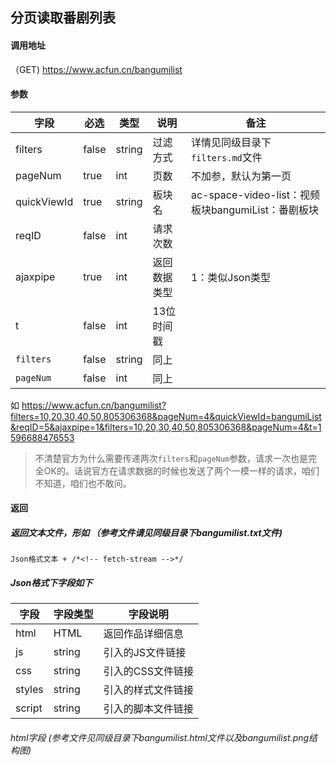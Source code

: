 ## 分页读取番剧列表

#### 调用地址

（GET)  https://www.acfun.cn/bangumilist

#### 参数

| 字段        | 必选  | 类型   | 说明         | 备注                                               |
| ----------- | ----- | ------ | ------------ | -------------------------------------------------- |
| filters     | false | string | 过滤方式     | 详情见同级目录下`filters.md`文件                   |
| pageNum     | true  | int    | 页数         | 不加参，默认为第一页                               |
| quickViewId | true  | string | 板块名       | ac-space-video-list：视频板块bangumiList：番剧板块 |
| reqID       | false | int    | 请求次数     |                                                    |
| ajaxpipe    | true  | int    | 返回数据类型 | 1：类似Json类型                                    |
| t           | false | int    | 13位时间戳   |                                                    |
| `filters`   | false | string | 同上         |                                                    |
| `pageNum`   | false | int    | 同上         |                                                    |

如  https://www.acfun.cn/bangumilist?filters=10,20,30,40,50,805306368&pageNum=4&quickViewId=bangumiList&reqID=5&ajaxpipe=1&filters=10,20,30,40,50,805306368&pageNum=4&t=1596688476553 

> 不清楚官方为什么需要传递两次`filters`和`pageNum`参数，请求一次也是完全OK的。话说官方在请求数据的时候也发送了两个一模一样的请求，咱们不知道，咱们也不敢问。

#### 返回

##### 返回文本文件，形如 （参考文件请见同级目录下bangumilist.txt文件)

```
Json格式文本 + /*<!-- fetch-stream -->*/
```

##### Json格式下字段如下

| 字段   | 字段类型 | 字段说明           |
| ------ | -------- | ------------------ |
| html   | HTML     | 返回作品详细信息   |
| js     | string   | 引入的JS文件链接   |
| css    | string   | 引入的CSS文件链接  |
| styles | string   | 引入的样式文件链接 |
| script | string   | 引入的脚本文件链接 |

###### html字段 (参考文件见同级目录下bangumilist.html文件以及bangumilist.png结构图)









